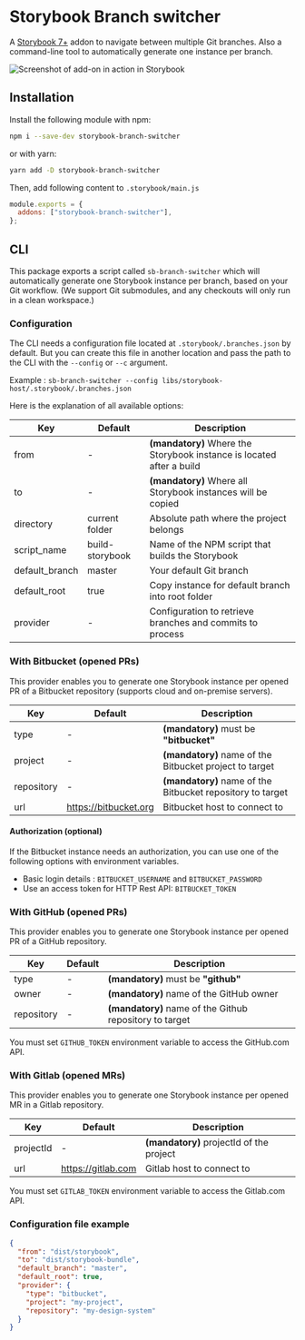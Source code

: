 # Storybook Branch switcher

A [Storybook 7+](https://github.com/storybookjs/storybook) addon to navigate between multiple Git branches.
Also a command-line tool to automatically generate one instance per branch.

![Screenshot of add-on in action in Storybook](./docs/screenshot.jpg)

## Installation

Install the following module with npm:

```sh
npm i --save-dev storybook-branch-switcher
```

or with yarn:

```sh
yarn add -D storybook-branch-switcher
```

Then, add following content to `.storybook/main.js`

```js
module.exports = {
  addons: ["storybook-branch-switcher"],
};
```

## CLI

This package exports a script called `sb-branch-switcher` which will automatically generate one Storybook instance per
branch, based on your Git workflow. (We support Git submodules, and any checkouts will only run in a clean workspace.)

### Configuration

The CLI needs a configuration file located at `.storybook/.branches.json` by default. But you can create this file in
another location and pass the path to the CLI with the `--config` or `--c` argument.

Example : `sb-branch-switcher --config libs/storybook-host/.storybook/.branches.json`

Here is the explanation of all available options:

| Key            | Default         | Description                                                           |
| -------------- | --------------- | --------------------------------------------------------------------- |
| from           | -               | **(mandatory)** Where the Storybook instance is located after a build |
| to             | -               | **(mandatory)** Where all Storybook instances will be copied          |
| directory      | current folder  | Absolute path where the project belongs                               |
| script_name    | build-storybook | Name of the NPM script that builds the Storybook                      |
| default_branch | master          | Your default Git branch                                               |
| default_root   | true            | Copy instance for default branch into root folder                     |
| provider       | -               | Configuration to retrieve branches and commits to process             |

### With Bitbucket (opened PRs)

This provider enables you to generate one Storybook instance per opened PR of a Bitbucket repository (supports cloud and
on-premise servers).

| Key        | Default               | Description                                                |
| ---------- | --------------------- | ---------------------------------------------------------- |
| type       | -                     | **(mandatory)** must be **"bitbucket"**                    |
| project    | -                     | **(mandatory)** name of the Bitbucket project to target    |
| repository | -                     | **(mandatory)** name of the Bitbucket repository to target |
| url        | https://bitbucket.org | Bitbucket host to connect to                               |

#### Authorization (optional)

If the Bitbucket instance needs an authorization, you can use one of the following options with environment variables.

- Basic login details : `BITBUCKET_USERNAME` and `BITBUCKET_PASSWORD`
- Use an access token for HTTP Rest API: `BITBUCKET_TOKEN`

### With GitHub (opened PRs)

This provider enables you to generate one Storybook instance per opened PR of a GitHub repository.

| Key        | Default | Description                                             |
| ---------- | ------- | ------------------------------------------------------- |
| type       | -       | **(mandatory)** must be **"github"**                    |
| owner      | -       | **(mandatory)** name of the GitHub owner                |
| repository | -       | **(mandatory)** name of the Github repository to target |

You must set `GITHUB_TOKEN` environment variable to access the GitHub.com API.

### With Gitlab (opened MRs)

This provider enables you to generate one Storybook instance per opened MR in a Gitlab repository.

| Key       | Default            | Description                              |
| --------- | ------------------ | ---------------------------------------- |
| projectId | -                  | **(mandatory)** projectId of the project |
| url       | https://gitlab.com | Gitlab host to connect to                |

You must set `GITLAB_TOKEN` environment variable to access the Gitlab.com API.

### Configuration file example

```json
{
  "from": "dist/storybook",
  "to": "dist/storybook-bundle",
  "default_branch": "master",
  "default_root": true,
  "provider": {
    "type": "bitbucket",
    "project": "my-project",
    "repository": "my-design-system"
  }
}
```
